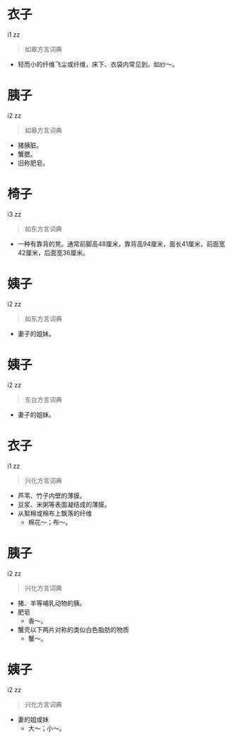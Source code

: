 # 衣子
i1 zz
> 如皋方言词典
- 轻而小的纤维飞尘或纤维，床下、衣袋内常见到。如纱～。

# 胰子
i2 zz
> 如皋方言词典
- 猪胰脏。
- 蟹腮。
- 旧称肥皂。

# 椅子
i3 zz
> 如东方言词典
- 一种有靠背的凳。通常前脚高48厘米，靠背高94厘米，面长41厘米，前面宽42厘米，后面宽36厘米。

# 姨子
i2 zz
> 如东方言词典
- 妻子的姐妹。

# 姨子
i2 zz
> 东台方言词典
- 妻子的姐妹。

# 衣子
i1 zz
> 兴化方言词典
- 芦苇、竹子内壁的薄膜。
- 豆浆、米粥等表面凝结成的薄膜。
- 从絮棉或棉布上飘落的纤维
  - 棉花～；布～。

# 胰子
i2 zz
> 兴化方言词典
- 猪、羊等哺乳动物的胰。
- 肥皂
  - 香～。
- 蟹壳以下两片对称的类似白色脂肪的物质
  - 蟹～。

# 姨子
i2 zz
> 兴化方言词典
- 妻的姐或妹
  - 大～；小～。
